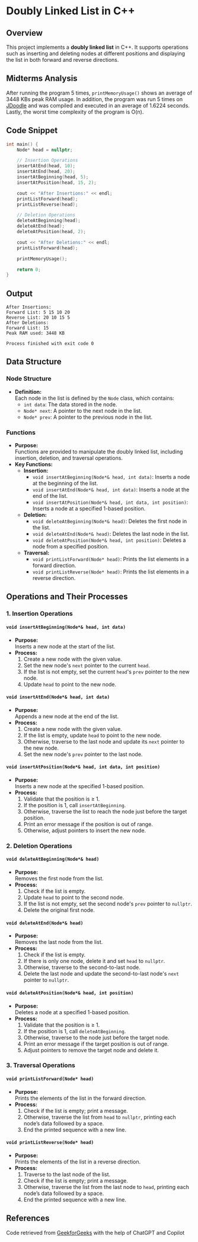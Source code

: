# Doubly Linked List in C++

## Overview
This project implements a **doubly linked list** in C++. It supports operations such as inserting and deleting nodes at different positions and displaying the list in both forward and reverse directions.

## Midterms Analysis
After running the program 5 times, `printMemoryUsage()` shows an average of 3448 KBs peak RAM usage. In addition, the program was run 5 times on [JDoodle](https://www.jdoodle.com/online-compiler-c++) and was compiled and executed in an average of 1.6224 seconds. Lastly, the worst time complexity of the program is O(n).

## Code Snippet
```cpp
int main() {
    Node* head = nullptr;

    // Insertion Operations
    insertAtEnd(head, 10);
    insertAtEnd(head, 20);
    insertAtBeginning(head, 5);
    insertAtPosition(head, 15, 2);

    cout << "After Insertions:" << endl;
    printListForward(head);
    printListReverse(head);

    // Deletion Operations
    deleteAtBeginning(head);
    deleteAtEnd(head);
    deleteAtPosition(head, 2);

    cout << "After Deletions:" << endl;
    printListForward(head);

    printMemoryUsage();

    return 0;
}
```

## Output
```
After Insertions:
Forward List: 5 15 10 20
Reverse List: 20 10 15 5
After Deletions:
Forward List: 15
Peak RAM used: 3448 KB

Process finished with exit code 0
```

## Data Structure

### Node Structure
- **Definition:**  
  Each node in the list is defined by the `Node` class, which contains:
  - `int data`: The data stored in the node.
  - `Node* next`: A pointer to the next node in the list.
  - `Node* prev`: A pointer to the previous node in the list.

### Functions
- **Purpose:**  
  Functions are provided to manipulate the doubly linked list, including insertion, deletion, and traversal operations.
- **Key Functions:**
  - **Insertion:**
    - `void insertAtBeginning(Node*& head, int data)`: Inserts a node at the beginning of the list.
    - `void insertAtEnd(Node*& head, int data)`: Inserts a node at the end of the list.
    - `void insertAtPosition(Node*& head, int data, int position)`: Inserts a node at a specified 1-based position.
  - **Deletion:**
    - `void deleteAtBeginning(Node*& head)`: Deletes the first node in the list.
    - `void deleteAtEnd(Node*& head)`: Deletes the last node in the list.
    - `void deleteAtPosition(Node*& head, int position)`: Deletes a node from a specified position.
  - **Traversal:**
    - `void printListForward(Node* head)`: Prints the list elements in a forward direction.
    - `void printListReverse(Node* head)`: Prints the list elements in a reverse direction.

## Operations and Their Processes

### 1. Insertion Operations

#### `void insertAtBeginning(Node*& head, int data)`
- **Purpose:**  
  Inserts a new node at the start of the list.
- **Process:**
  1. Create a new node with the given value.
  2. Set the new node's `next` pointer to the current `head`.
  3. If the list is not empty, set the current `head`'s `prev` pointer to the new node.
  4. Update `head` to point to the new node.

#### `void insertAtEnd(Node*& head, int data)`
- **Purpose:**  
  Appends a new node at the end of the list.
- **Process:**
  1. Create a new node with the given value.
  2. If the list is empty, update `head` to point to the new node.
  3. Otherwise, traverse to the last node and update its `next` pointer to the new node.
  4. Set the new node's `prev` pointer to the last node.

#### `void insertAtPosition(Node*& head, int data, int position)`
- **Purpose:**  
  Inserts a new node at the specified 1-based position.
- **Process:**
  1. Validate that the position is ≥ 1.
  2. If the position is 1, call `insertAtBeginning`.
  3. Otherwise, traverse the list to reach the node just before the target position.
  4. Print an error message if the position is out of range.
  5. Otherwise, adjust pointers to insert the new node.

### 2. Deletion Operations

#### `void deleteAtBeginning(Node*& head)`
- **Purpose:**  
  Removes the first node from the list.
- **Process:**
  1. Check if the list is empty.
  2. Update `head` to point to the second node.
  3. If the list is not empty, set the second node's `prev` pointer to `nullptr`.
  4. Delete the original first node.

#### `void deleteAtEnd(Node*& head)`
- **Purpose:**  
  Removes the last node from the list.
- **Process:**
  1. Check if the list is empty.
  2. If there is only one node, delete it and set `head` to `nullptr`.
  3. Otherwise, traverse to the second-to-last node.
  4. Delete the last node and update the second-to-last node's `next` pointer to `nullptr`.

#### `void deleteAtPosition(Node*& head, int position)`
- **Purpose:**  
  Deletes a node at a specified 1-based position.
- **Process:**
  1. Validate that the position is ≥ 1.
  2. If the position is 1, call `deleteAtBeginning`.
  3. Otherwise, traverse to the node just before the target node.
  4. Print an error message if the target position is out of range.
  5. Adjust pointers to remove the target node and delete it.

### 3. Traversal Operations

#### `void printListForward(Node* head)`
- **Purpose:**  
  Prints the elements of the list in the forward direction.
- **Process:**
  1. Check if the list is empty; print a message.
  2. Otherwise, traverse the list from `head` to `nullptr`, printing each node’s data followed by a space.
  3. End the printed sequence with a new line.

#### `void printListReverse(Node* head)`
- **Purpose:**  
  Prints the elements of the list in a reverse direction.
- **Process:**
  1. Traverse to the last node of the list.
  2. Check if the list is empty; print a message.
  3. Otherwise, traverse the list from the last node to `head`, printing each node’s data followed by a space.
  4. End the printed sequence with a new line.


## References
Code retrieved from [GeekforGeeks](https://www.geeksforgeeks.org/doubly-linked-list-in-cpp/?ref=ml_lbp) with the help of ChatGPT and Copilot
